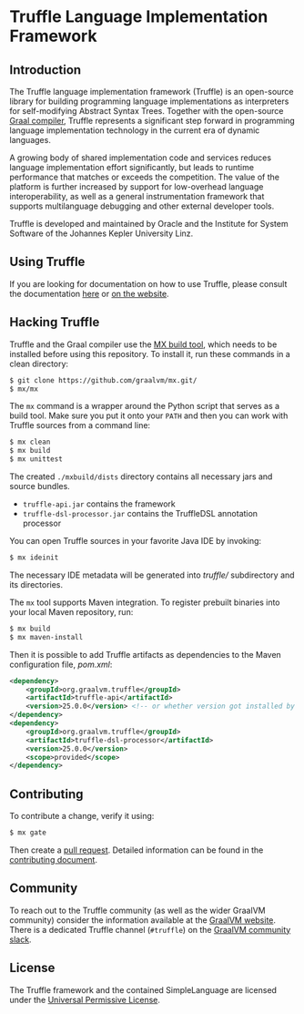 # Truffle Language Implementation Framework

## Introduction

The Truffle language implementation framework (Truffle) is an open-source library for building programming language implementations as interpreters for self-modifying Abstract Syntax Trees.
Together with the open-source [Graal compiler](https://github.com/oracle/graal/tree/master/compiler), Truffle represents a significant step forward in programming language implementation technology in the current era of dynamic languages.

A growing body of shared implementation code and services reduces language implementation effort significantly, but leads to runtime performance that matches or exceeds the competition.
The value of the platform is further increased by support for low-overhead language interoperability, as well as a general instrumentation framework that supports multilanguage debugging and other external developer tools.

Truffle is developed and maintained by Oracle and the Institute for System Software of the Johannes Kepler University Linz.

## Using Truffle

If you are looking for documentation on how to use Truffle, please consult the documentation [here](docs/README.md) or [on the website](https://www.graalvm.org/graalvm-as-a-platform/language-implementation-framework/).

## Hacking Truffle

Truffle and the Graal compiler use the [MX build tool](https://github.com/graalvm/mx/), which needs to be installed before using this repository.
To install it, run these commands in a clean directory:
```bash
$ git clone https://github.com/graalvm/mx.git/
$ mx/mx
```

The `mx` command is a wrapper around the Python script that serves as a build tool.
Make sure you put it onto your `PATH` and then you can work with Truffle sources from a command line:
```bash
$ mx clean
$ mx build
$ mx unittest
```

The created `./mxbuild/dists` directory contains all necessary jars and source bundles.
- `truffle-api.jar` contains the framework
- `truffle-dsl-processor.jar` contains the TruffleDSL annotation processor

You can open Truffle sources in your favorite Java IDE by invoking:
```bash
$ mx ideinit
```

The necessary IDE metadata will be generated into _truffle/_ subdirectory
and its directories.

The `mx` tool supports Maven integration.
To register prebuilt binaries into your local Maven repository, run:
```bash
$ mx build
$ mx maven-install
```

Then it is possible to add Truffle artifacts as dependencies to the Maven configuration file, _pom.xml_:
```xml
<dependency>
    <groupId>org.graalvm.truffle</groupId>
    <artifactId>truffle-api</artifactId>
    <version>25.0.0</version> <!-- or whether version got installed by mx maven-install -->
</dependency>
<dependency>
    <groupId>org.graalvm.truffle</groupId>
    <artifactId>truffle-dsl-processor</artifactId>
    <version>25.0.0</version>
    <scope>provided</scope>
</dependency>
```

## Contributing

To contribute a change, verify it using:
```bash
$ mx gate
```
Then create a [pull request](https://help.github.com/articles/using-pull-requests/).
Detailed information can be found in the [contributing document](CONTRIBUTING.md).

## Community

To reach out to the Truffle community (as well as the wider GraalVM community) consider the information available at the [GraalVM website](https://www.graalvm.org/community/).
There is a dedicated Truffle channel (`#truffle`) on the [GraalVM community slack](https://www.graalvm.org/slack-invitation/).

## License

The Truffle framework and the contained SimpleLanguage are licensed under the [Universal Permissive License](LICENSE.md).
